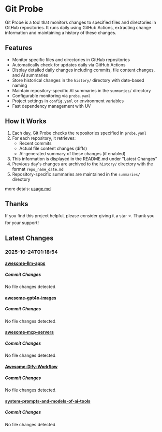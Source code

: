 # Git Probe

Git Probe is a tool that monitors changes to specified files and directories in GitHub repositories. It runs daily using GitHub Actions, extracting change information and maintaining a history of these changes.

## Features

- Monitor specific files and directories in GitHub repositories
- Automatically check for updates daily via GitHub Actions
- Display detailed daily changes including commits, file content changes, and AI summaries
- Store historical changes in the `history/` directory with date-based naming
- Maintain repository-specific AI summaries in the `summaries/` directory
- Configurable monitoring via `probe.yaml`
- Project settings in `config.yaml` or environment variables
- Fast dependency management with UV

## How It Works

1. Each day, Git Probe checks the repositories specified in `probe.yaml`
2. For each repository, it retrieves:
   - Recent commits
   - Actual file content changes (diffs)
   - AI-generated summary of these changes (if enabled)
3. This information is displayed in the README.md under "Latest Changes"
4. Previous day's changes are archived to the `history/` directory with the format `repo_name_date.md`
5. Repository-specific summaries are maintained in the `summaries/` directory

more detais: [usage.md](usage.md)

## Thanks

If you find this project helpful, please consider giving it a star ⭐️. Thank you for your support!


## Latest Changes

### 2025-10-24T01:18:54

#### [awesome-llm-apps](https://github.com/Shubhamsaboo/awesome-llm-apps)

##### Commit Changes

No file changes detected.

#### [awesome-gpt4o-images](https://github.com/jamez-bondos/awesome-gpt4o-images)

##### Commit Changes

No file changes detected.

#### [awesome-mcp-servers](https://github.com/punkpeye/awesome-mcp-servers)

##### Commit Changes

No file changes detected.

#### [Awesome-Dify-Workflow](https://github.com/svcvit/Awesome-Dify-Workflow)

##### Commit Changes

No file changes detected.

#### [system-prompts-and-models-of-ai-tools](https://github.com/x1xhlol/system-prompts-and-models-of-ai-tools)

##### Commit Changes

No file changes detected.

